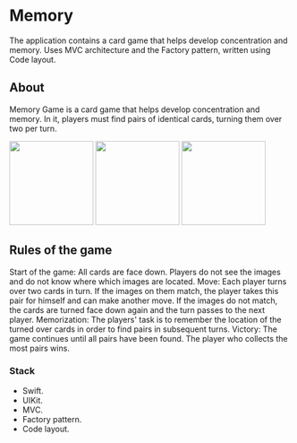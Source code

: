 # Memory
The application contains a card game that helps develop concentration and memory. Uses MVC architecture and the Factory pattern, written using Code layout.
## About
Memory Game is a card game that helps develop concentration and memory. In it, players must find pairs of identical cards, turning them over two per turn.

<img src="https://github.com/user-attachments/assets/ac36f69e-926d-446c-a968-9479db4cb954" width="150"> <img src="https://github.com/user-attachments/assets/7d22c4c9-25a9-43f6-91db-827852ef178f" width="150"> <img
src = "https://github.com/user-attachments/assets/47dedeaa-0719-4f7d-a306-1632c0b72f0c"
width = "150" >

## Rules of the game
Start of the game: All cards are face down. Players do not see the images and do not know where which images are located.
Move: Each player turns over two cards in turn. If the images on them match, the player takes this pair for himself and can make another move. If the images do not match, the cards are turned face down again and the turn passes to the next player.
Memorization: The players' task is to remember the location of the turned over cards in order to find pairs in subsequent turns.
Victory: The game continues until all pairs have been found. The player who collects the most pairs wins.

### Stack
+ Swift.
+ UIKit.
+ MVC.
+ Factory pattern.
+ Code layout.


